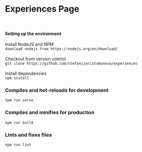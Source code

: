 <h1>Experiences Page</h1>
<br>

#### Setting up the environment

Install NodeJS and NPM <br>
 `download nodejs from https://nodejs.org/en/download/`
<br><br>
Checkout from version control <br>
`git clone https://github.com/stefanijaristomanova/experiences`
<br><br>
Install dependencies <br>
`npm install`

### Compiles and hot-reloads for development
```
npm run serve
```

### Compiles and minifies for production
```
npm run build
```

### Lints and fixes files
```
npm run lint
```

 
 

